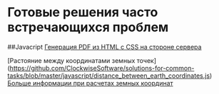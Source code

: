 Готовые решения часто встречающихся проблем
================================

##Javacript
[Генерация PDF из HTML с CSS на стороне сервера](https://github.com/ClockwiseSoftware/solutions-for-common-tasks/blob/master/javascript/HTML_CSS_2_PDF.js)

[Растояние между координатами земных точек] (https://github.com/ClockwiseSoftware/solutions-for-common-tasks/blob/master/javascript/distance_between_earth_coordinates.js)
[Больше информации при расчетах земных координат](http://www.movable-type.co.uk/scripts/latlong.html)
